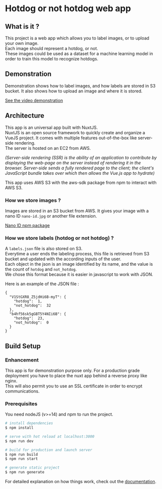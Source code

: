 # Hotdog or not hotdog web app
                                
## What is it ? 

This project is a web app which allows you to label images, or to upload your own image.
<br/>
Each image should represent a hotdog, or not. 
<br/>
These images could be used as a dataset for a machine learning model in order to train this model to recognize hotdogs.

## Demonstration 

Demonstration shows how to label images, and how labels are stored in S3 bucket.
It also shows how to upload an image and where it is stored.

[See the video demonstration](https://youtu.be/H_TNVm8578E)

## Architecture

This app is an universal app built with NuxtJS.
<br/>
NuxtJS is an open source framework to quickly create and organize a
VueJS project. It comes with multiple features out-of-the-box like
server-side rendering.
<br/>
The server is hosted on an EC2 from AWS.

*(Server-side rendering (SSR) is the ability of an application to contribute
by displaying the web-page on the server instead of rendering it in the browser.
Server-side sends a fully rendered page to the client; the client's JavaScript
bundle takes over which then allows the Vue.js app to hydrate)*

This app uses AWS S3 with the aws-sdk package from npm to interact with AWS S3.

### How we store images ?

Images are stored in an S3 bucket from AWS. It gives your image with a nano ID `nano-id.jpg` or another file extension.

[Nano ID npm package](https://www.npmjs.com/package/nanoid)

### How we store labels (hotdog or not hotdog) ?

A `labels.json` file is also stored on S3. 
<br/>
Everytime a user ends the labeling process, this file is retrieved from S3 bucket and updated with the according inputs of the user. 
<br/>
Each object in the json is an image identified by its name, and the value is the count of `hotdog` and `not_hotdog`.
<br/>
We chose this format because it is easier in javascript to work with JSON.

Here is an example of the JSON file : 

```json5
{
  "V1StGXR8_Z5jdHi6B-myT": { 
    "hotdog":  1, 
    "not_hotdog":  32
  },
  "b4hf56sk5gGBT5Y4NIi6B": { 
    "hotdog":  23, 
    "not_hotdog":  0
  }
}
```


## Build Setup

### Enhancement                                                                               
                                                                                             
This app is for demonstration purpose only. For a production grade deployment you have 
to place the nuxt app behind a reverse proxy like nginx.     
This will also permit you to use an SSL certificate in order to encrypt communications.       

### Prerequisites

You need nodeJS (v>=14) and npm to run the project.

```bash
# install dependencies
$ npm install

# serve with hot reload at localhost:3000
$ npm run dev

# build for production and launch server
$ npm run build
$ npm run start

# generate static project
$ npm run generate
```

For detailed explanation on how things work, check out the [documentation](https://nuxtjs.org).







